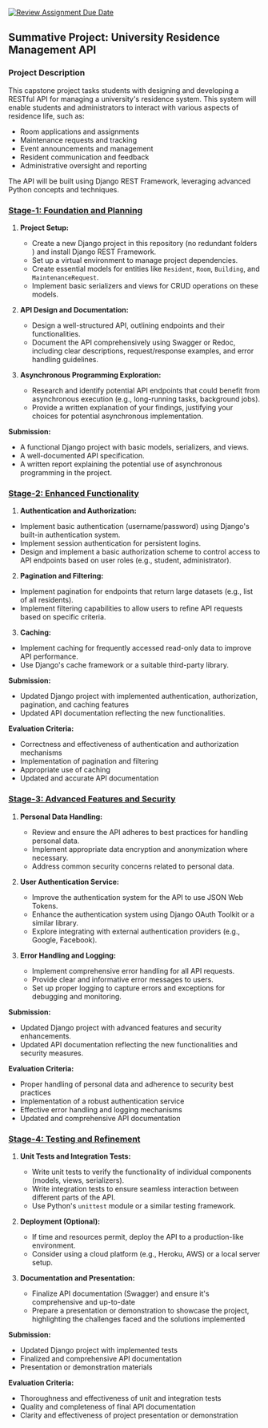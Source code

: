 [![Review Assignment Due Date](https://classroom.github.com/assets/deadline-readme-button-22041afd0340ce965d47ae6ef1cefeee28c7c493a6346c4f15d667ab976d596c.svg)](https://classroom.github.com/a/4uqGp8dj)
## Summative Project: University Residence Management API

### Project Description

This capstone project tasks students with designing and developing a RESTful API for managing a university's residence system. This system will enable students and administrators to interact with various aspects of residence life, such as:

* Room applications and assignments
* Maintenance requests and tracking
* Event announcements and management
* Resident communication and feedback
* Administrative oversight and reporting

The API will be built using Django REST Framework, leveraging advanced Python concepts and techniques.

### [Stage-1: Foundation and Planning ](https://github.com/ALU-BSE/Summative-Project-UniNest-API/blob/stage-1/README.md) 

1. **Project Setup:**
   * Create a new Django project in this repository (no redundant folders ) and install Django REST Framework.
   * Set up a virtual environment to manage project dependencies.
   * Create essential models for entities like `Resident`, `Room`, `Building`, and `MaintenanceRequest`.
   * Implement basic serializers and views for CRUD operations on these models.

2. **API Design and Documentation:**
   * Design a well-structured API, outlining endpoints and their functionalities.
   * Document the API comprehensively using Swagger or Redoc, including clear descriptions, request/response examples, and error handling guidelines.

3. **Asynchronous Programming Exploration:**
   * Research and identify potential API endpoints that could benefit from asynchronous execution (e.g., long-running tasks, background jobs).
   * Provide a written explanation of your findings, justifying your choices for potential asynchronous implementation.

**Submission:**

* A functional Django project with basic models, serializers, and views.
* A well-documented API specification.
* A written report explaining the potential use of asynchronous programming in the project.

### [Stage-2: Enhanced Functionality](https://github.com/ALU-BSE/Summative-Project-UniNest-API/blob/stage-2/README.md) 

1. **Authentication and Authorization:**

*  Implement basic authentication (username/password) using Django's built-in authentication system.
*  Implement session authentication for persistent logins.
*  Design and implement a basic authorization scheme to control access to API endpoints based on user roles (e.g., student, administrator).

2. **Pagination and Filtering:**

*  Implement pagination for endpoints that return large datasets (e.g., list of all residents).
*  Implement filtering capabilities to allow users to refine API requests based on specific criteria.

3. **Caching:**

*  Implement caching for frequently accessed read-only data to improve API performance.
*  Use Django's cache framework or a suitable third-party library.

**Submission:**

*  Updated Django project with implemented authentication, authorization, pagination, and caching features
*  Updated API documentation reflecting the new functionalities.

**Evaluation Criteria:**

*  Correctness and effectiveness of authentication and authorization mechanisms
*  Implementation of pagination and filtering
*  Appropriate use of caching
*  Updated and accurate API documentation

### [Stage-3: Advanced Features and Security](https://github.com/ALU-BSE/Summative-Project-UniNest-API/blob/stage-3/README.md) 

1. **Personal Data Handling:**
   * Review and ensure the API adheres to best practices for handling personal data.
   * Implement appropriate data encryption and anonymization where necessary.
   * Address common security concerns related to personal data.

2. **User Authentication Service:**
   * Improve the authentication system for the API to use JSON Web Tokens.
   * Enhance the authentication system using Django OAuth Toolkit or a similar library.
   * Explore integrating with external authentication providers (e.g., Google, Facebook).

3. **Error Handling and Logging:**
   * Implement comprehensive error handling for all API requests.
   * Provide clear and informative error messages to users.
   * Set up proper logging to capture errors and exceptions for debugging and monitoring.

**Submission:**

* Updated Django project with advanced features and security enhancements.
* Updated API documentation reflecting the new functionalities and security measures.

**Evaluation Criteria:**

* Proper handling of personal data and adherence to security best practices
* Implementation of a robust authentication service
* Effective error handling and logging mechanisms
* Updated and comprehensive API documentation

### [Stage-4: Testing and Refinement](https://github.com/ALU-BSE/Summative-Project-UniNest-API/blob/stage-4/README.md) 

1. **Unit Tests and Integration Tests:**
   * Write unit tests to verify the functionality of individual components (models, views, serializers).
   * Write integration tests to ensure seamless interaction between different parts of the API.
   * Use Python's `unittest` module or a similar testing framework.

2. **Deployment (Optional):**
   * If time and resources permit, deploy the API to a production-like environment.
   * Consider using a cloud platform (e.g., Heroku, AWS) or a local server setup.

3. **Documentation and Presentation:**
   * Finalize API documentation (Swagger) and ensure it's comprehensive and up-to-date
   * Prepare a presentation or demonstration to showcase the project, highlighting the challenges faced and the solutions implemented

**Submission:**

* Updated Django project with implemented tests
* Finalized and comprehensive API documentation
* Presentation or demonstration materials

**Evaluation Criteria:**

* Thoroughness and effectiveness of unit and integration tests
* Quality and completeness of final API documentation
* Clarity and effectiveness of project presentation or demonstration

